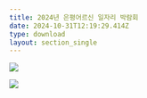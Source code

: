 ```yaml
---
title: 2024년 은평어르신 일자리 박람회
date: 2024-10-31T12:19:29.414Z
type: download
layout: section_single
---
```

![](/uploads/2024-은평어르신일자리박람회-메인-포스터-공문용-.jpg)

![](/uploads/어르신박람회.jpg)
